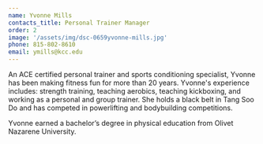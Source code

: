 ```yaml
---
name: Yvonne Mills
contacts_title: Personal Trainer Manager
order: 2
image: '/assets/img/dsc-0659yvonne-mills.jpg'
phone: 815‑802‑8610
email: ymills@kcc.edu
---
```


An ACE certified personal trainer and sports conditioning specialist, Yvonne has been making fitness fun for more than 20 years. Yvonne's experience includes: strength training, teaching aerobics, teaching kickboxing, and working as a personal and group trainer. She holds a black belt in Tang Soo Do and has competed in powerlifting and bodybuilding competitions.

Yvonne earned a bachelor’s degree in physical education from Olivet Nazarene University.
